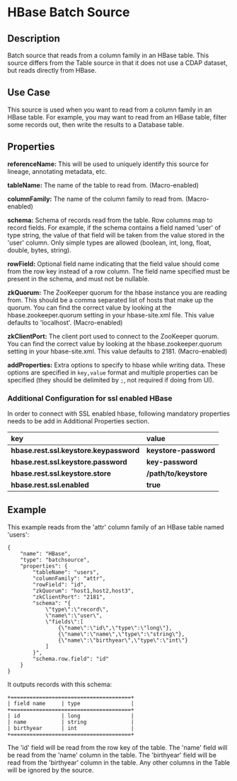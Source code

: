 # HBase Batch Source


## Description
Batch source that reads from a column family in an HBase table.
This source differs from the Table source in that it does not use a CDAP dataset,
but reads directly from HBase.


## Use Case
This source is used when you want to read from a column family in an HBase table.
For example, you may want to read from an HBase table, filter some records out,
then write the results to a Database table. 


## Properties
**referenceName:** This will be used to uniquely identify this source for lineage, annotating metadata, etc.

**tableName:** The name of the table to read from. (Macro-enabled)

**columnFamily:** The name of the column family to read from. (Macro-enabled)

**schema:** Schema of records read from the table. Row columns map to record
fields. For example, if the schema contains a field named 'user' of type string, the value
of that field will be taken from the value stored in the 'user' column. Only simple types
are allowed (boolean, int, long, float, double, bytes, string).

**rowField:** Optional field name indicating that the field value should
come from the row key instead of a row column. The field name specified must be present in
the schema, and must not be nullable.

**zkQuorum:** The ZooKeeper quorum for the hbase instance you are reading from. This should
be a comma separated list of hosts that make up the quorum. You can find the correct value
by looking at the hbase.zookeeper.quorum setting in your hbase-site.xml file. This value
defaults to 'localhost'. (Macro-enabled)

**zkClientPort:** The client port used to connect to the ZooKeeper quorum.
You can find the correct value by looking at the hbase.zookeeper.quorum setting in your hbase-site.xml.
This value defaults to 2181. (Macro-enabled)

**addProperties:** Extra options to specify to hbase while writing data.
These options are specified in `key,value` format and multiple properties can be specified 
(they should be delimited by `;`, not required if doing from UI).

### Additional Configuration for ssl enabled HBase
In order to connect with SSL enabled hbase, following mandatory properties needs to be add in Additional Properties section.

| key | value |
| :---| :---- |
| **hbase.rest.ssl.keystore.keypassword** | **keystore-password** |
| **hbase.rest.ssl.keystore.password** | **key-password** |
| **hbase.rest.ssl.keystore.store** | **/path/to/keystore** |
| **hbase.rest.ssl.enabled** | **true** |

Example
-------
This example reads from the 'attr' column family of an HBase table named 'users':

    {
        "name": "HBase",
        "type": "batchsource",
        "properties": {
            "tableName": "users",
            "columnFamily": "attr",
            "rowField": "id",
            "zkQuorum": "host1,host2,host3",
            "zkClientPort": "2181",
            "schema": "{
                \"type\":\"record\",
                \"name\":\"user\",
                \"fields\":[
                    {\"name\":\"id\",\"type\":\"long\"},
                    {\"name\":\"name\",\"type\":\"string\"},
                    {\"name\":\"birthyear\",\"type\":\"int\"}
                ]
            }",
            "schema.row.field": "id"
        }
    }

It outputs records with this schema:

    +======================================+
    | field name     | type                |
    +======================================+
    | id             | long                |
    | name           | string              |
    | birthyear      | int                 |
    +======================================+

The 'id' field will be read from the row key of the table. The 'name' field will be read from the
'name' column in the table. The 'birthyear' field will be read from the 'birthyear' column in the
table. Any other columns in the Table will be ignored by the source.
